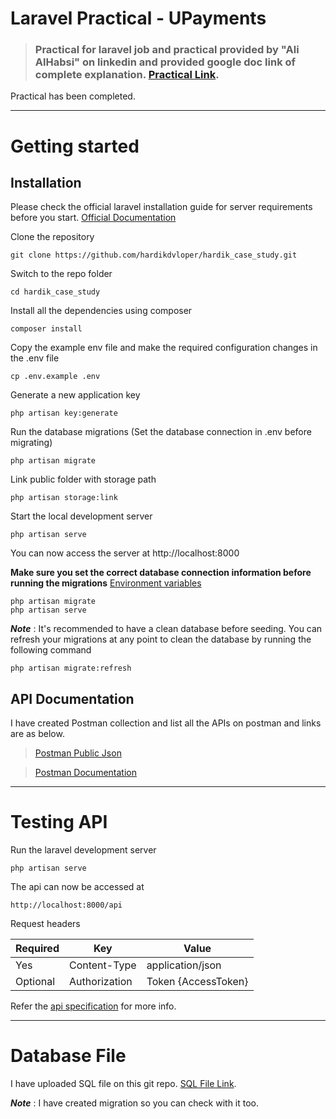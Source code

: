 # Laravel Practical - UPayments
> ### Practical for laravel job and practical provided by "Ali AlHabsi" on linkedin and provided google doc link of complete explanation. [Practical Link](https://docs.google.com/document/d/1j7slVasoNctjnKfcegLqo6isX-tk8Zed/edit).

Practical has been completed.

----------

# Getting started

## Installation

Please check the official laravel installation guide for server requirements before you start. [Official Documentation](https://laravel.com/docs/9.x/installation)


Clone the repository

    git clone https://github.com/hardikdvloper/hardik_case_study.git

Switch to the repo folder

    cd hardik_case_study

Install all the dependencies using composer

    composer install

Copy the example env file and make the required configuration changes in the .env file

    cp .env.example .env

Generate a new application key

    php artisan key:generate

Run the database migrations (Set the database connection in .env before migrating)

    php artisan migrate

Link public folder with storage path

    php artisan storage:link

Start the local development server

    php artisan serve

You can now access the server at http://localhost:8000
    
**Make sure you set the correct database connection information before running the migrations** [Environment variables](#environment-variables)

    php artisan migrate
    php artisan serve

***Note*** : It's recommended to have a clean database before seeding. You can refresh your migrations at any point to clean the database by running the following command

    php artisan migrate:refresh

## API Documentation

I have created Postman collection and list all the APIs on postman and links are as below.

> [Postman Public Json](https://www.getpostman.com/collections/9c70c432816f8c2b9b22)

> [Postman Documentation](https://documenter.getpostman.com/view/2746525/UzQvskDo)

----------

# Testing API

Run the laravel development server

    php artisan serve

The api can now be accessed at

    http://localhost:8000/api

Request headers

| **Required** 	| **Key**              	| **Value**            	|
|----------	|------------------	|------------------	|
| Yes      	| Content-Type     	| application/json 	|
| Optional 	| Authorization    	| Token {AccessToken}      	|

Refer the [api specification](#api-specification) for more info.

----------
# Database File

I have uploaded SQL file on this git repo. [SQL File Link](databasebackup/upayment_practical.sql).

***Note*** : I have created migration so you can check with it too.
